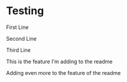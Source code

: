 # Testing

First Line

Second Line

Third Line

This is the feature I'm adding to the readme

Adding even more to the feature of the readme
